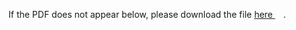
If the PDF does not appear below, please download the file [here <img src="https://upload.wikimedia.org/wikipedia/commons/6/64/Icon_External_Link.png" width="13px"/>](../out/lectures/Math%20Camp%202023%20Lecture%201%20-%20Proofs,%20Metric%20Spaces,%20Topology.pdf).

<object data="../out/lectures/Math%20Camp%202023%20Lecture%201%20-%20Proofs,%20Metric%20Spaces,%20Topology.pdf" type="application/pdf" width="100%"  style="height:100vh" >
    <embed src="../out/lectures/Math%20Camp%202023%20Lecture%201%20-%20Proofs,%20Metric%20Spaces,%20Topology.pdf#pagemode=0&navpanes=0"></embed>
</object>
